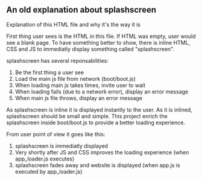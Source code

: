 ## An old explanation about splashscreen

Explanation of this HTML file and why it's the way it is

First thing user sees is the HTML in this file. If HTML was empty,
user would see a blank page. To have something better to show, there is
inline HTML, CSS and JS to immediatly display something called "splashscreen".

splashscreen has several reponsabilities:

1. Be the first thing a user see
2. Load the main js file from network (boot/boot.js)
3. When loading main js takes times, invite user to wait
4. When loading fails (due to a network error), display an error message
5. When main js file throws, display an error message

As splashscreen is inline it is displayed instantly to the user.
As it is inlined, splashscreen should be small and simple.
This project enrich the splashscreen inside boot/boot.js to provide a
better loading experience.

From user point of view it goes like this:

1. splashscreen is immediatly displayed
2. Very shortly after JS and CSS improves the loading experience (when app_loader.js executes)
3. splashscreen fades away and website is displayed (when app.js is executed by app_loader.js)
